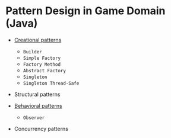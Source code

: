 Pattern Design in Game Domain (Java)
==============

* [Creational patterns](https://github.com/victorakamon/pattern-design/tree/master/src/creational)
  * ```Builder```
  * ```Simple Factory```
  * ```Factory Method```
  * ```Abstract Factory```
  * ```Singleton```
  * ```Singleton Thread-Safe```
  
* Structural patterns

* [Behavioral patterns](https://github.com/victorakamon/pattern-design/tree/master/src/behavioral)
  * ```Observer```
  
* Concurrency patterns

